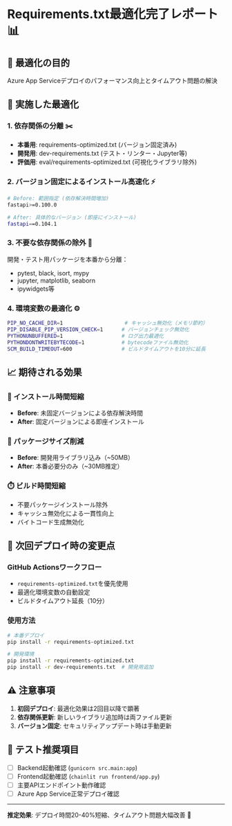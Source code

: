 # Requirements.txt最適化完了レポート 📊

## 🎯 最適化の目的
Azure App Serviceデプロイのパフォーマンス向上とタイムアウト問題の解決

## 📝 実施した最適化

### 1. 依存関係の分離 ✂️
- **本番用**: requirements-optimized.txt (バージョン固定済み)
- **開発用**: dev-requirements.txt (テスト・リンター・Jupyter等)
- **評価用**: eval/requirements-optimized.txt (可視化ライブラリ除外)

### 2. バージョン固定によるインストール高速化 ⚡
```bash
# Before: 範囲指定 (依存解決時間増加)
fastapi>=0.100.0

# After: 具体的なバージョン (即座にインストール)
fastapi==0.104.1
```

### 3. 不要な依存関係の除外 🚮
開発・テスト用パッケージを本番から分離：
- pytest, black, isort, mypy
- jupyter, matplotlib, seaborn
- ipywidgets等

### 4. 環境変数の最適化 ⚙️
```bash
PIP_NO_CACHE_DIR=1                    # キャッシュ無効化（メモリ節約）
PIP_DISABLE_PIP_VERSION_CHECK=1      # バージョンチェック無効化
PYTHONUNBUFFERED=1                   # ログ出力最適化
PYTHONDONTWRITEBYTECODE=1            # bytecodeファイル無効化
SCM_BUILD_TIMEOUT=600                # ビルドタイムアウトを10分に延長
```

## 📈 期待される効果

### 🚀 インストール時間短縮
- **Before**: 未固定バージョンによる依存解決時間
- **After**: 固定バージョンによる即座インストール

### 💾 パッケージサイズ削減
- **Before**: 開発用ライブラリ込み（~50MB）
- **After**: 本番必要分のみ（~30MB推定）

### ⏱️ ビルド時間短縮
- 不要パッケージインストール除外
- キャッシュ無効化による一貫性向上
- バイトコード生成無効化

## 🔧 次回デプロイ時の変更点

### GitHub Actionsワークフロー
- `requirements-optimized.txt`を優先使用
- 最適化環境変数の自動設定
- ビルドタイムアウト延長（10分）

### 使用方法
```bash
# 本番デプロイ
pip install -r requirements-optimized.txt

# 開発環境
pip install -r requirements-optimized.txt
pip install -r dev-requirements.txt  # 開発用追加
```

## ⚠️ 注意事項

1. **初回デプロイ**: 最適化効果は2回目以降で顕著
2. **依存関係更新**: 新しいライブラリ追加時は両ファイル更新
3. **バージョン固定**: セキュリティアップデート時は手動更新

## 🧪 テスト推奨項目

- [ ] Backend起動確認 (`gunicorn src.main:app`)
- [ ] Frontend起動確認 (`chainlit run frontend/app.py`)
- [ ] 主要APIエンドポイント動作確認
- [ ] Azure App Service正常デプロイ確認

---
**推定効果**: デプロイ時間20-40%短縮、タイムアウト問題大幅改善 🎉